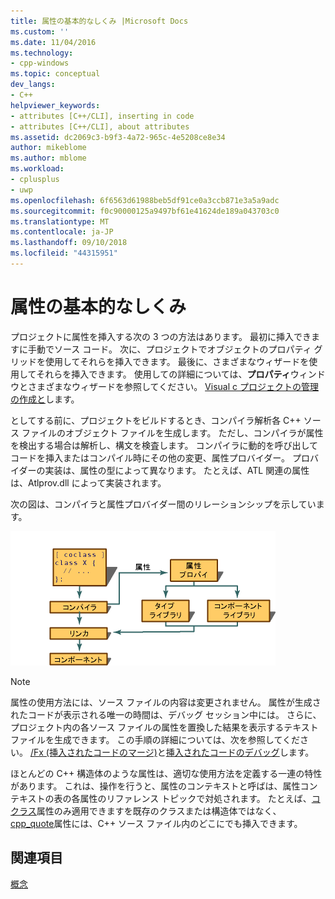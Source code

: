 ```yaml
---
title: 属性の基本的なしくみ |Microsoft Docs
ms.custom: ''
ms.date: 11/04/2016
ms.technology:
- cpp-windows
ms.topic: conceptual
dev_langs:
- C++
helpviewer_keywords:
- attributes [C++/CLI], inserting in code
- attributes [C++/CLI], about attributes
ms.assetid: dc2069c3-b9f3-4a72-965c-4e5208ce8e34
author: mikeblome
ms.author: mblome
ms.workload:
- cplusplus
- uwp
ms.openlocfilehash: 6f6563d61988beb5df91ce0a3ccb871e3a5a9adc
ms.sourcegitcommit: f0c90000125a9497bf61e41624de189a043703c0
ms.translationtype: MT
ms.contentlocale: ja-JP
ms.lasthandoff: 09/10/2018
ms.locfileid: "44315951"
---
```

# <a name="basic-mechanics-of-attributes"></a>属性の基本的なしくみ

プロジェクトに属性を挿入する次の 3 つの方法はあります。 最初に挿入できますに手動でソース コード。 次に、プロジェクトでオブジェクトのプロパティ グリッドを使用してそれらを挿入できます。 最後に、さまざまなウィザードを使用してそれらを挿入できます。 使用しての詳細については、**プロパティ**ウィンドウとさまざまなウィザードを参照してください。 [Visual c プロジェクトの管理の作成と](../ide/creating-and-managing-visual-cpp-projects.md)します。

としてする前に、プロジェクトをビルドするとき、コンパイラ解析各 C++ ソース ファイルのオブジェクト ファイルを生成します。 ただし、コンパイラが属性を検出する場合は解析し、構文を検査します。 コンパイラに動的を呼び出してコードを挿入またはコンパイル時にその他の変更、属性プロバイダー。 プロバイダーの実装は、属性の型によって異なります。 たとえば、ATL 関連の属性は、Atlprov.dll によって実装されます。

次の図は、コンパイラと属性プロバイダー間のリレーションシップを示しています。

![コンポーネント属性コミュニケーション](../windows/media/vccompattrcomm.gif "vcCompAttrComm")

> [!NOTE]
> 属性の使用方法には、ソース ファイルの内容は変更されません。 属性が生成されたコードが表示される唯一の時間は、デバッグ セッション中には。 さらに、プロジェクト内の各ソース ファイルの属性を置換した結果を表示するテキスト ファイルを生成できます。 この手順の詳細については、次を参照してください。 [/Fx (挿入されたコードのマージ)](../build/reference/fx-merge-injected-code.md)と[挿入されたコードのデバッグ](/visualstudio/debugger/how-to-debug-injected-code)します。

ほとんどの C++ 構造体のような属性は、適切な使用方法を定義する一連の特性があります。 これは、操作を行うと、属性のコンテキストと呼ばは、属性コンテキストの表の各属性のリファレンス トピックで対処されます。 たとえば、[コクラス](../windows/coclass.md)属性のみ適用できますを既存のクラスまたは構造体ではなく、 [cpp_quote](../windows/cpp-quote.md)属性には、C++ ソース ファイル内のどこにでも挿入できます。

## <a name="see-also"></a>関連項目

[概念](../windows/attributed-programming-concepts.md)